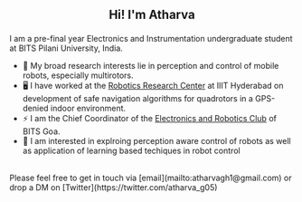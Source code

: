 <h2>
<p align = "center">
Hi! I'm Atharva
</p>
</h2>

I am a pre-final year Electronics and Instrumentation undergraduate student at BITS Pilani University, India.<br>
- 🤖 My broad research interests lie in perception and control of mobile robots, especially multirotors.
- 🖥️ I have worked at the [Robotics Research Center](https://robotics.iiit.ac.in/) at IIIT Hyderabad on development of safe navigation algorithms for quadrotors in a GPS-denied indoor environment.<br>
- ⚡ I am the Chief Coordinator of the [Electronics and Robotics Club](https://erc-bpgc.github.io/) of BITS Goa.<br>
- 🦾 I am interested in explroing perception aware control of robots as well as application of learning based techiques in robot control
<br>
Please feel free to get in touch via [email](mailto:atharvagh1@gmail.com) or drop a DM on [Twitter](https://twitter.com/atharva_g05)
<!--
**Atharva-05/Atharva-05** is a ✨ _special_ ✨ repository because its `README.md` (this file) appears on your GitHub profile.

Here are some ideas to get you started:

- 🔭 I’m currently working on ...
- 🌱 I’m currently learning ...
- 👯 I’m looking to collaborate on ...
- 🤔 I’m looking for help with ...
- 💬 Ask me about ...
- 📫 How to reach me: ...
- 😄 Pronouns: ...
- ⚡ Fun fact: ...
-->

